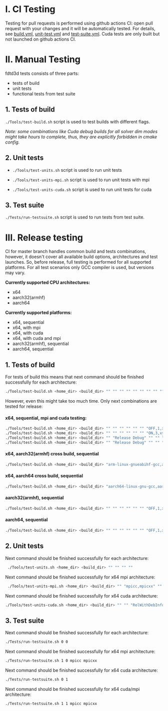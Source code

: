 # I. CI Testing

Testing for pull requests is performed using github actions CI: open pull request with your changes and it will be automatically tested. For details, see [build.yml](../.github/workflows/build.yml), [unit-test.yml](../.github/workflows/unit-test.yml) and [test-suite.yml](../.github/workflows/test-suite.yml). Cuda tests are only built but not launched on github actions CI.

# II. Manual Testing

fdtd3d tests consists of three parts:
- tests of build
- unit tests
- functional tests from test suite

## 1. Tests of build

`./Tools/test-build.sh` script is used to test builds with different flags.

*Note: some combinations like Cuda debug builds for all solver dim modes might take hours to complete, thus, they are explicitly forbidden in cmake config.*

## 2. Unit tests

- `./Tools/test-units.sh` script is used to run unit tests

- `./Tools/test-units-mpi.sh` script is used to run unit tests with mpi

- `./Tools/test-units-cuda.sh` script is used to run unit tests for cuda

## 3. Test suite

`./Tests/run-testsuite.sh` script is used to run tests from test suite.

# III. Release testing

CI for master branch handles common build and tests combinations, however, it doesn't cover all available build options, architectures and test launches. So, before release, full testing is performed for all supported platforms. For all test scenarios only GCC compiler is used, but versions may vary.

**Currently supported CPU architectures:**
- x64
- aarch32(armhf)
- aarch64

**Currently supported platforms:**
- x64, sequential
- x64, with mpi
- x64, with cuda
- x64, with cuda and mpi
- aarch32(armhf), sequential
- aarch64, sequential

## 1. Tests of build

For tests of build this means that next command should be finished successfully for each architecture:
```sh
./Tools/test-build.sh <home_dir> <build_dir> "" "" "" "" "" "" "" "" "" ""
```

However, even this might take too much time. Only next combinations are tested for release:

#### x64, sequential, mpi and cuda testing:
```sh
./Tools/test-build.sh <home_dir> <build_dir> "" "" "" "" "" "" "OFF,1,x" "OFF,sm" "" ""
./Tools/test-build.sh <home_dir> <build_dir> "" "" "" "" "" "" "ON,3,xyz" "OFF,sm" "" ""
./Tools/test-build.sh <home_dir> <build_dir> "" "Release Debug" "" "" "" "" "OFF,1,x" "ON,sm_35" "" ""
./Tools/test-build.sh <home_dir> <build_dir> "" "Release Debug" "" "" "" "" "ON,3,xyz" "ON,sm_35" "" ""
```

#### x64, aarch32(armhf) cross build, sequential
```sh
./Tools/test-build.sh <home_dir> <build_dir> "arm-linux-gnueabihf-gcc,arm-linux-gnueabihf-g++" "" "" "" "" "" "OFF,1,x" "OFF,sm" "" "arm-gcc-toolchain.cmake"
```

#### x64, aarch64 cross build, sequential
```sh
./Tools/test-build.sh <home_dir> <build_dir> "aarch64-linux-gnu-gcc,aarch64-linux-gnu-g++" "" "" "" "" "" "OFF,1,x" "OFF,sm" "" "arm64-gcc-toolchain.cmake"
```

#### aarch32(armhf), sequential
```sh
./Tools/test-build.sh <home_dir> <build_dir> "" "" "" "" "" "" "OFF,1,x" "OFF,sm" "" ""
```

#### aarch64, sequential
```sh
./Tools/test-build.sh <home_dir> <build_dir> "" "" "" "" "" "" "OFF,1,x" "OFF,sm" "" ""
```

## 2. Unit tests

Next command should be finished successfully for each architecture:
```sh
 ./Tools/test-units.sh <home_dir> <build_dir> "" "" "" ""
```

Next command should be finished successfully for x64 mpi architecture:
```sh
 ./Tools/test-units-mpi.sh <home_dir> <build_dir> "" "mpicc,mpicxx" "" ""
```

Next command should be finished successfully for x64 cuda architecture:
```sh
./Tools/test-units-cuda.sh <home_dir> <build_dir> "" "" "RelWithDebInfo" "" "" "" ""
```

## 3. Test suite

Next command should be finished successfully for each architecture:
```sh
./Tests/run-testsuite.sh 0 0
```

Next command should be finished successfully for x64 mpi architecture:
```sh
./Tests/run-testsuite.sh 1 0 mpicc mpicxx
```

Next command should be finished successfully for x64 cuda architecture:
```sh
./Tests/run-testsuite.sh 0 1
```

Next command should be finished successfully for x64 cuda/mpi architecture:
```sh
./Tests/run-testsuite.sh 1 1 mpicc mpicxx
```
